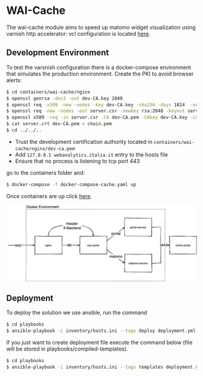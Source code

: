 # WAI-Cache

The wai-cache module aims to speed up matomo widget visualization using varnish  http accelerator: vcl configuration is located [here](containers/wai-cache/varnish/default.vcl).

## Development Environment

To test the varsnish configuration there is a docker-compose environment that simulates the production environment.
Create the PKI to avoid browser alerts:
```bash
$ cd containers/wai-cache/nginx
$ openssl genrsa -des3 -out dev-CA.key 2048 
$ openssl req -x509 -new -nodes -key dev-CA.key -sha256 -days 1024  -out dev-CA.pem -subj '/CN=WAI Dev CA/O=AgID/OU=DEV/C=IT'
$ openssl req -new -nodes -out server.csr -newkey rsa:2048 -keyout server.key -subj '/CN=webanalytics.italia.it/O=AgID/OU=DEV/C=IT'
$ openssl x509 -req -in server.csr -CA dev-CA.pem -CAkey dev-CA.key -CAcreateserial -out server.crt -days 500 -sha256 -extfile v3.ext
$ cat server.crt dev-CA.pem > chain.pem
$ cd ../../..
```
- Trust the development certification authority located in `containers/wai-cache/nginx/dev-ca.pem`
- Add `127.0.0.1 webanalytics.italia.it` entry to the hosts file
- Ensure that no process is listening to tcp port 443

go to the containers folder and:
```bash
$ docker-compose -f docker-compose-cache.yaml up
```
Once containers are up click [here](https://webanalytics.italia.it).

![](docs/wai-cache.png)

## Deployment

To deploy the solution we use ansible, run the command
```bash
$ cd playbooks
$ ansible-playbook -i inventory/hosts.ini --tags deploy deployment.yml
```

If you just want to create deployment file execute the command below (file will be stored in playbooks/compiled-templates).
```bash
$ cd playbooks
$ ansible-playbook -i inventory/hosts.ini --tags templates deployment.yml
```
